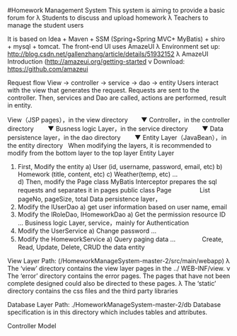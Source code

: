 #Homework Management System
This system is aiming to provide a basic forum for
λ	Students to discuss and upload homework
λ	Teachers to manage the student users

It is based on Idea + Maven + SSM (Spring+Spring MVC+ MyBatis) + shiro + mysql + tomcat. The front-end UI uses AmazeUI
λ	Environment set up: http://blog.csdn.net/gallenzhang/article/details/51932152
λ	AmazeUI Introduction (http://amazeui.org/getting-started
ν	Download: https://github.com/amazeui

Request flow
View    ->   controller   ->   service   ->   dao    ->   entity
	Users interact with the view that generates the request. Requests are sent to the controller. Then, services and Dao are called, actions are performed, result in entity.



View（JSP pages），in the view directory
　   ▼
Controller，in the controller directory
　　▼
Busness logic Layer，in the service directory
　　▼
Data persistence layer，in the dao directory
　　▼
Entity Layer（JavaBean），in the entity directory
 
When modifying the layers, it is recommended to modify from the bottom layer to the top layer
Entity Layer
1.	First, Modify the entity
a)	User (id, username, password, email, etc)
b)	Homework (title, content, etc)
c)	Weather(temp, etc)
…		
d)	Then, modify the Page class
MyBatis Interceptor prepares the sql requests and separates it in pages
public class Page<T>
　　　　			List<T> pageNo, pageSize, total
Data persistence layer，
2.	Modify the IUserDao
a)	get user information based on user name, email
3.	Modify the IRoleDao, IHomeworkDao
a)	Get the permission resource ID
...
Business logic Layer, service，mainly for Authentication
4.	Modify the UserService
a)	Change password …
5.	Modify the HomeworkService
a)	Query paging data …
　　　　Create, Read, Update, Delete, CRUD the data entity


View Layer
Path: (/HomeworkManageSystem-master-2/src/main/webapp)
λ	The ‘view’ directory contains the view layer pages in the ../ WEB-INF/view.
ν	The ‘error’ directory contains the error pages. The pages that have not been complete designed could also be directed to these pages.
λ	The ‘static’ directory contains the css files and the third party libraries

Database Layer
Path: ./HomeworkManageSystem-master-2/db
	Database specification is in this directory which includes tables and attributes.

Controller
Model
